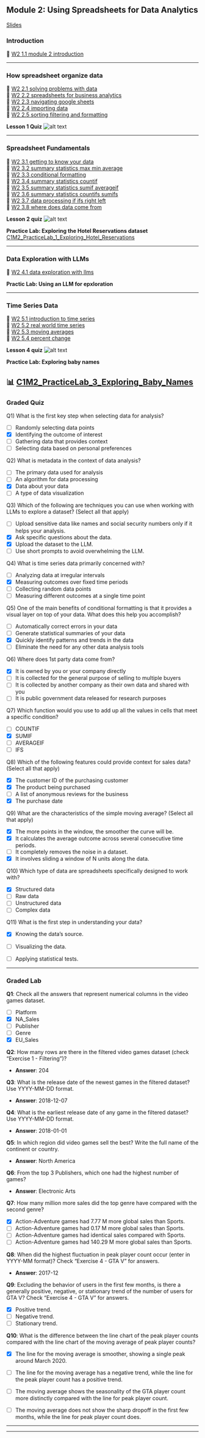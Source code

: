 ## Module 2: Using Spreadsheets for Data Analytics

[Slides](./C1_M2.pdf)

### Introduction
🎥 [W2 1.1 module 2 introduction](https://www.youtube.com/watch?v=2ayIDZ3GsGE)  

----

### How spreadsheet organize data

🎥 [W2 2.1 solving problems with data](https://www.youtube.com/watch?v=QetVx_uG-Rg)  
🎥 [W2 2.2 spreadsheets for business analytics](https://www.youtube.com/watch?v=M7FZDF0HfT8)  
🎥 [W2 2.3 navigating google sheets](https://www.youtube.com/watch?v=6MHk4kAYKNk)  
🎥 [W2 2.4 importing data](https://www.youtube.com/watch?v=NjRfYYfPqGw)  
🎥 [W2 2.5 sorting filtering and formatting](https://www.youtube.com/watch?v=Uxz1HFHqg6k) 

**Lesson 1 Quiz**
![alt text](quiz/l1_quiz.png)


-----

### Spreadsheet Fundamentals

🎥 [W2 3.1 getting to know your data](https://www.youtube.com/watch?v=U_m-vYlh0Cc)  
🎥 [W2 3.2 summary statistics max min average](https://www.youtube.com/watch?v=yA10DtRS0cc)  
🎥 [W2 3.3 conditional formatting](https://www.youtube.com/watch?v=hAoMLodTzxg)  
🎥 [W2 3.4 summary statistics countif](https://www.youtube.com/watch?v=QPf6h-a0BpQ)  
🎥 [W2 3.5 summary statistics sumif averageif](https://www.youtube.com/watch?v=g5sjefB56PI)  
🎥 [W2 3.6 summary statistics countifs sumifs](https://www.youtube.com/watch?v=l2vf3_1ziug)  
🎥 [W2 3.7 data processing if ifs right left](https://www.youtube.com/watch?v=qIO9Y-OEzL8)  
🎥 [W2 3.8 where does data come from](https://www.youtube.com/watch?v=ujWgI7BlleM)  

**Lesson 2 quiz**
![alt text](quiz/l2_quiz.png)

**Practice Lab: Exploring the Hotel Reservations dataset**
[C1M2_PracticeLab_1_Exploring_Hotel_Reservations](https://docs.google.com/spreadsheets/d/1pYw2wpRWWXt0eP-u9yJQcZISRd-u48jZULRCml2gqxM/edit?usp=sharing)

----

### Data Exploration with LLMs

🎥 [W2 4.1 data exploration with llms](https://www.youtube.com/watch?v=Ja4PneWfRtU)  

**Practic Lab: Using an LLM for epxloration**

----

### Time Series Data

🎥 [W2 5.1 introduction to time series](https://www.youtube.com/watch?v=pd66omz8o50)  
🎥 [W2 5.2 real world time series](https://www.youtube.com/watch?v=3kYzidr3tqE)  
🎥 [W2 5.3 moving averages](https://www.youtube.com/watch?v=V2OLkHsaDDM)  
🎥 [W2 5.4 percent change](https://www.youtube.com/watch?v=4WzkSYc7mbU)  

**Lesson 4 quiz**
![alt text](quiz/l4_quiz.png)

**Practice Lab: Exploring baby names**  

📊 [C1M2_PracticeLab_3_Exploring_Baby_Names](https://docs.google.com/spreadsheets/d/1XxVtrRxs3hRdJItuCJ4oHLOxt2h9eONXFK3oQK7nv7c/edit?usp=sharing)
-----

### Graded Quiz

Q1) What is the first key step when selecting data for analysis?  
   - [ ] Randomly selecting data points  
   - [x] Identifying the outcome of interest  
   - [ ] Gathering data that provides context  
   - [ ] Selecting data based on personal preferences  

Q2) What is metadata in the context of data analysis?  
   - [ ] The primary data used for analysis  
   - [ ] An algorithm for data processing  
   - [x] Data about your data  
   - [ ] A type of data visualization  

Q3) Which of the following are techniques you can use when working with LLMs to explore a dataset? (Select all that apply)  
   - [ ] Upload sensitive data like names and social security numbers only if it helps your analysis.  
   - [x] Ask specific questions about the data.  
   - [x] Upload the dataset to the LLM.  
   - [ ] Use short prompts to avoid overwhelming the LLM.  

Q4) What is time series data primarily concerned with?  
   - [ ] Analyzing data at irregular intervals  
   - [x] Measuring outcomes over fixed time periods  
   - [ ] Collecting random data points  
   - [ ] Measuring different outcomes at a single time point  

Q5) One of the main benefits of conditional formatting is that it provides a visual layer on top of your data. What does this help you accomplish?  
   - [ ] Automatically correct errors in your data  
   - [ ] Generate statistical summaries of your data  
   - [x] Quickly identify patterns and trends in the data  
   - [ ] Eliminate the need for any other data analysis tools  

Q6) Where does 1st party data come from?  
   - [x] It is owned by you or your company directly  
   - [ ] It is collected for the general purpose of selling to multiple buyers  
   - [ ] It is collected by another company as their own data and shared with you  
   - [ ] It is public government data released for research purposes  

Q7) Which function would you use to add up all the values in cells that meet a specific condition?  
   - [ ] COUNTIF  
   - [x] SUMIF  
   - [ ] AVERAGEIF  
   - [ ] IFS  

Q8) Which of the following features could provide context for sales data? (Select all that apply)  
   - [x] The customer ID of the purchasing customer  
   - [x] The product being purchased  
   - [ ] A list of anonymous reviews for the business  
   - [x] The purchase date  

Q9) What are the characteristics of the simple moving average? (Select all that apply)  
   - [x] The more points in the window, the smoother the curve will be.  
   - [x] It calculates the average outcome across several consecutive time periods.  
   - [ ] It completely removes the noise in a dataset.  
   - [x] It involves sliding a window of N units along the data.  

Q10) Which type of data are spreadsheets specifically designed to work with?  
   - [x] Structured data  
   - [ ] Raw data  
   - [ ] Unstructured data  
   - [ ] Complex data  

Q11) What is the first step in understanding your data?  
   - [x] Knowing the data’s source.  
   - [ ] Visualizing the data.  
   - [ ] Applying statistical tests.  


-----

### Graded Lab

**Q1**: Check all the answers that represent numerical columns in the video games dataset.  
- [ ] Platform  
- [x] NA_Sales  
- [ ] Publisher  
- [ ] Genre  
- [x] EU_Sales  

**Q2**: How many rows are there in the filtered video games dataset (check “Exercise 1 - Filtering”)?  
- **Answer**: 204  

**Q3**: What is the release date of the newest games in the filtered dataset? Use YYYY-MM-DD format.  
- **Answer**: 2018-12-07  

**Q4**: What is the earliest release date of any game in the filtered dataset? Use YYYY-MM-DD format.  
- **Answer**: 2018-01-01  

**Q5**: In which region did video games sell the best? Write the full name of the continent or country.  
- **Answer**: North America  

**Q6**: From the top 3 Publishers, which one had the highest number of games?  
- **Answer**: Electronic Arts  

**Q7**: How many million more sales did the top genre have compared with the second genre?  
- [x] Action-Adventure games had 7.77 M more global sales than Sports.  
- [ ] Action-Adventure games had 0.17 M more global sales than Sports.  
- [ ] Action-Adventure games had identical sales compared with Sports.  
- [ ] Action-Adventure games had 140.29 M more global sales than Sports.  

**Q8**: When did the highest fluctuation in peak player count occur (enter in YYYY-MM format)? Check “Exercise 4 - GTA V” for answers.  
- **Answer**: 2017-12  

**Q9**: Excluding the behavior of users in the first few months, is there a generally positive, negative, or stationary trend of the number of users for GTA V? Check “Exercise 4 - GTA V” for answers.  
- [x] Positive trend.  
- [ ] Negative trend.  
- [ ] Stationary trend.  

**Q10**: What is the difference between the line chart of the peak player counts compared with the line chart of the moving average of peak player counts?  
- [x] The line for the moving average is smoother, showing a single peak around March 2020.  
- [ ] The line for the moving average has a negative trend, while the line for the peak player count has a positive trend.  
- [ ] The moving average shows the seasonality of the GTA player count more distinctly compared with the line for peak player count.  
- [ ] The moving average does not show the sharp dropoff in the first few months, while the line for peak player count does.  


------
------
